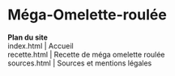 # Méga-Omelette-roulée
**Plan du site**</br>
index.html | Accueil </br>
recette.html | Recette de méga omelette roulée </br>
sources.html | Sources et mentions légales </br>
